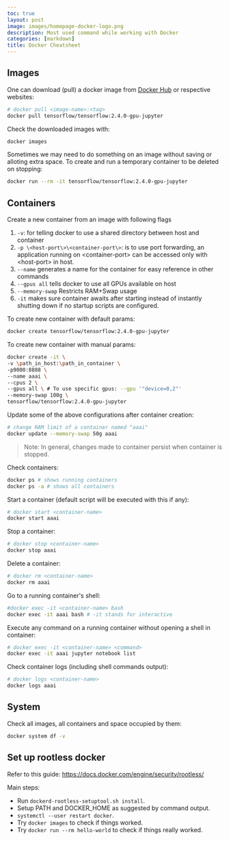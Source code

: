 ```yaml
---
toc: true
layout: post
image: images/homepage-docker-logo.png
description: Most used command while working with Docker 
categories: [markdown]
title: Docker Cheatsheet
---
```


## Images

One can download (pull) a docker image from [Docker Hub](https://hub.docker.com/) or respective websites:
```bash
# docker pull <image-name>:<tag>
docker pull tensorflow/tensorflow:2.4.0-gpu-jupyter
```

Check the downloaded images with:
```bash
docker images
```

Sometimes we may need to do something on an image without saving or alloting extra space. To create and run a temporary container to be deleted on stopping:
```bash
docker run --rm -it tensorflow/tensorflow:2.4.0-gpu-jupyter 
```

## Containers

Create a new container from an image with following flags
  1. ```-v```: for telling docker to use a shared directory between host and container
  2. ```-p \<host-port\>\<container-port\>```: is to use port forwarding, an application running on \<container-port\> can be accessed only with \<host-port\> in host.
  3. ```--name``` generates a name for the container for easy reference in other commands
  4. ```--gpus all``` tells docker to use all GPUs available on host
  5. ```--memory-swap``` Restricts RAM+Swap usage
  6. ```-it``` makes sure container awaits after starting instead of instantly shutting down if no startup scripts are configured.
  
To create new container with default params:
```bash
docker create tensorflow/tensorflow:2.4.0-gpu-jupyter 
```

To create new container with manual params:
```bash
docker create -it \
-v \path_in_host:\path_in_container \
-p9000:8888 \
--name aaai \
--cpus 2 \
--gpus all \ # To use specific gpus: --gpu '"device=0,2"'
--memory-swap 100g \
tensorflow/tensorflow:2.4.0-gpu-jupyter
```

Update some of the above configurations after container creation:
```bash
# change RAM limit of a container named "aaai"
docker update --memory-swap 50g aaai
```

> Note: In general, changes made to container persist when container is stopped.

Check containers:
```bash
docker ps # shows running containers
docker ps -a # shows all containers
```

Start a container (default script will be executed with this if any):
```bash
# docker start <container-name>
docker start aaai
```

Stop a container:
```bash
# docker stop <container-name> 
docker stop aaai
```

Delete a container:
```bash
# docker rm <container-name>
docker rm aaai
```

Go to a running container's shell:
```bash
#docker exec -it <container-name> bash
docker exec -it aaai bash # -it stands for interactive
```

Execute any command on a running container without opening a shell in container:
```bash
# docker exec -it <container-name> <command>
docker exec -it aaai jupyter notebook list
```

Check container logs (including shell commands output):
```bash
# docker logs <container-name>
docker logs aaai
```

## System

Check all images, all containers and space occupied by them:
```bash
docker system df -v
```

## Set up rootless docker

Refer to this guide: https://docs.docker.com/engine/security/rootless/

Main steps:

* Run `dockerd-rootless-setuptool.sh install`.
* Setup PATH and DOCKER_HOME as suggested by command output.
* `systemctl --user restart docker`.
* Try `docker images` to check if things worked.
* Try `docker run --rm hello-world` to check if things really worked.